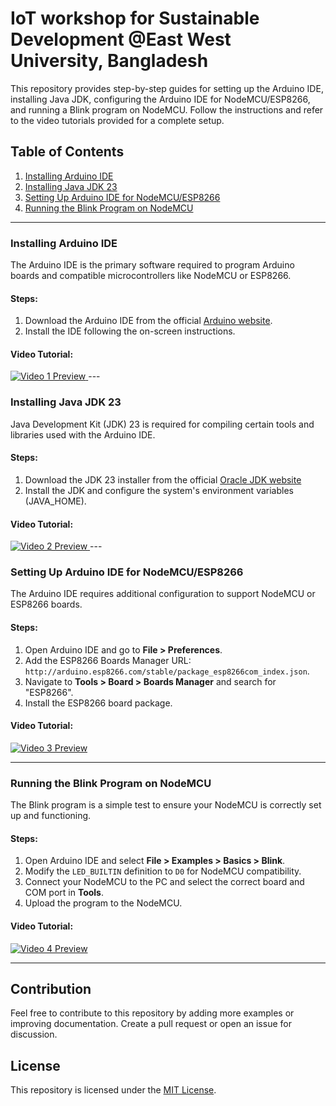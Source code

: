 # IoT workshop for Sustainable Development @East West University, Bangladesh
This repository provides step-by-step guides for setting up the Arduino IDE, installing Java JDK, configuring the Arduino IDE for NodeMCU/ESP8266, and running a Blink program on NodeMCU. Follow the instructions and refer to the video tutorials provided for a complete setup.

## Table of Contents

1. [Installing Arduino IDE](#installing-arduino-ide)
2. [Installing Java JDK 23](#installing-java-jdk-23)
3. [Setting Up Arduino IDE for NodeMCU/ESP8266](#setting-up-arduino-ide-for-nodemcu-esp8266)
4. [Running the Blink Program on NodeMCU](#running-the-blink-program-on-nodemcu)

---

### Installing Arduino IDE

The Arduino IDE is the primary software required to program Arduino boards and compatible microcontrollers like NodeMCU or ESP8266.

#### Steps:
1. Download the Arduino IDE from the official [Arduino website](https://www.arduino.cc/en/software).
2. Install the IDE following the on-screen instructions.

#### Video Tutorial:
<a href="https://www.youtube.com/watch?v=BpjWgBRpcS0" target="_blank">
    <img src="https://img.youtube.com/vi/BpjWgBRpcS0/hqdefault.jpg" alt="Video 1 Preview" />
</a>
---

### Installing Java JDK 23

Java Development Kit (JDK) 23 is required for compiling certain tools and libraries used with the Arduino IDE.

#### Steps:
1. Download the JDK 23 installer from the official [Oracle JDK website](https://www.oracle.com/java/technologies/downloads)
2. Install the JDK and configure the system's environment variables (JAVA_HOME).

#### Video Tutorial:
<a href="https://www.youtube.com/watch?v=7CGLfDCYoR4" target="_blank">
    <img src="https://img.youtube.com/vi/7CGLfDCYoR4/hqdefault.jpg" alt="Video 2 Preview" />
</a>
---

### Setting Up Arduino IDE for NodeMCU/ESP8266

The Arduino IDE requires additional configuration to support NodeMCU or ESP8266 boards.

#### Steps:
1. Open Arduino IDE and go to **File > Preferences**.
2. Add the ESP8266 Boards Manager URL: `http://arduino.esp8266.com/stable/package_esp8266com_index.json`.
3. Navigate to **Tools > Board > Boards Manager** and search for "ESP8266".
4. Install the ESP8266 board package.

#### Video Tutorial:
<a href="https://www.youtube.com/watch?v=psaGkSOoJpY&t=35s" target="_blank">
    <img src="https://img.youtube.com/vi/psaGkSOoJpY/hqdefault.jpg" alt="Video 3 Preview" />
</a>

---

### Running the Blink Program on NodeMCU

The Blink program is a simple test to ensure your NodeMCU is correctly set up and functioning.

#### Steps:
1. Open Arduino IDE and select **File > Examples > Basics > Blink**.
2. Modify the `LED_BUILTIN` definition to `D0` for NodeMCU compatibility.
3. Connect your NodeMCU to the PC and select the correct board and COM port in **Tools**.
4. Upload the program to the NodeMCU.

#### Video Tutorial:
<a href="https://youtu.be/fALpHXah9-k?si=sAg0InqzU4kIbPnJ" target="_blank">
    <img src="https://img.youtube.com/vi/fALpHXah9-k/hqdefault.jpg" alt="Video 4 Preview" />
</a>

---

## Contribution

Feel free to contribute to this repository by adding more examples or improving documentation. Create a pull request or open an issue for discussion.

## License

This repository is licensed under the [MIT License](LICENSE).
